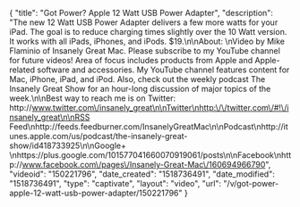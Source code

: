 {
    "title": "Got Power? Apple 12 Watt USB Power Adapter",
    "description": "The new 12 Watt USB Power Adapter delivers a few more watts for your iPad. The goal is to reduce charging times slightly over the 10 Watt version. It works with all iPads, iPhones, and iPods. $19.\n\nAbout: \nVideo by Mike Flaminio of Insanely Great Mac. Please subscribe to my YouTube channel for future videos! Area of focus includes products from Apple and Apple-related software and accessories. My YouTube channel features content for Mac, iPhone, iPad, and iPod. Also, check out the weekly podcast The Insanely Great Show for an hour-long discussion of major topics of the week.\n\nBest way to reach me is on Twitter: http:\/\/www.twitter.com\/insanely_great\n\nTwitter\nhttp:\/\/twitter.com\/#!\/insanely_great\n\nRSS Feed\nhttp:\/\/feeds.feedburner.com\/InsanelyGreatMac\n\nPodcast\nhttp:\/\/itunes.apple.com\/us\/podcast\/the-insanely-great-show\/id418733925\n\nGoogle+ \nhttps:\/\/plus.google.com\/101577041660070919061\/posts\n\nFacebook\nhttp:\/\/www.facebook.com\/pages\/Insanely-Great-Mac\/160694966790",
    "videoid": "150221796",
    "date_created": "1518736491",
    "date_modified": "1518736491",
    "type": "captivate",
    "layout": "video",
    "url": "\/v\/got-power-apple-12-watt-usb-power-adapter\/150221796"
}